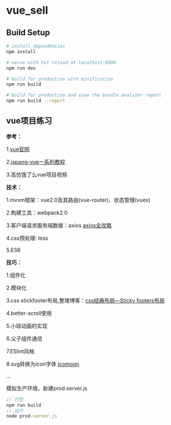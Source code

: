 # vue_sell

## Build Setup

``` bash
# install dependencies
npm install

# serve with hot reload at localhost:8080
npm run dev

# build for production with minification
npm run build

# build for production and view the bundle analyzer report
npm run build --report
```

vue项目练习
---
**参考：**

1.[vue官网](https://cn.vuejs.org)

2.[jspang-vue一系列教程](http://jspang.com)

3.高仿饿了么vue项目视频

**技术：**

1.mvvm框架：vue2.0及其路由(vue-router)、状态管理(vuex)

2.构建工具：webpack2.0

3.客户端请求服务端数据：axios [axios全攻略](Axios全攻略)

4.css预处理: less

5.ES6

**技巧：**

1.组件化

2.模块化

3.css stickfooter布局,整理博客：[css经典布局—Sticky footers布局](http://www.cnblogs.com/EnSnail/p/6984475.html)

4.better-scroll使用

5.小球动画的实现

6.父子组件通信

7.ESlint风格

8.svg转换为icon字体 [icomoon](https://icomoon.io/)

...


模拟生产环境，新建prod.server.js
```js
// 打包
npm run build
// 运行
node prod.server.js
```

